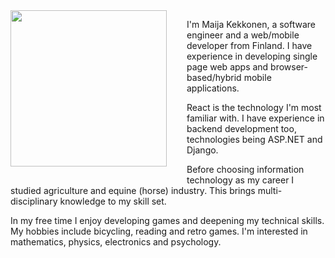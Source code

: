 <img src="maija.png" width="250" style="float: left; padding: 0 2rem 1rem 0" />

I'm Maija Kekkonen, a software engineer and a web/mobile developer from Finland. I have experience in developing single page web apps and browser-based/hybrid mobile applications.

React is the technology I'm most familiar with. I have experience in backend development too, technologies being ASP.NET and Django.

Before choosing information technology as my career I studied agriculture and equine (horse) industry. This brings multi-disciplinary knowledge to my skill set.

In my free time I enjoy developing games and deepening my technical skills. My hobbies include bicycling, reading and retro games. I'm interested in mathematics, physics, electronics and psychology.
